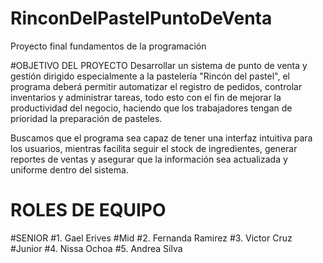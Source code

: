 # RinconDelPastelPuntoDeVenta
Proyecto final fundamentos de la programación

#OBJETIVO DEL PROYECTO
Desarrollar un sistema de punto de venta y gestión dirigido especialmente a la pastelería "Rincón del pastel", el programa deberá permitir automatizar el registro de pedidos, controlar inventarios y administrar tareas, todo esto con el fin de mejorar la productividad del negocio, haciendo que los trabajadores tengan de prioridad la preparación de pasteles.

Buscamos que el programa sea capaz de tener una interfaz intuitiva para los usuarios, mientras facilita seguir el stock de ingredientes, generar reportes de ventas y asegurar que la información sea actualizada y uniforme dentro del sistema.

# ROLES DE EQUIPO
#SENIOR
#1. Gael Erives
#Mid
#2. Fernanda Ramirez
#3. Victor Cruz
#Junior
#4. Nissa Ochoa
#5. Andrea Silva 

